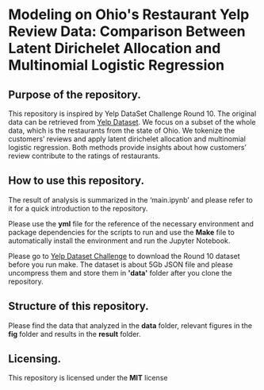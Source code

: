 # Modeling on Ohio's Restaurant Yelp Review Data: Comparison Between Latent Dirichelet Allocation and Multinomial Logistic Regression

## Purpose of the repository.
This repository is inspired by Yelp DataSet Challenge Round 10. The original data can be retrieved from [Yelp Dataset](https://www.yelp.com/dataset/challenge). We focus on a subset of the whole data, which is the restaurants from the state of Ohio. We tokenize the customers’ reviews and apply latent dirichelet allocation and multinomial logistic regression. Both methods provide insights about how customers’ review contribute to the ratings of restaurants. 

## How to use this repository.
The result of analysis is summarized in the ‘main.ipynb’ and please refer to it for a quick introduction to the repository. 

Please use the **yml** file for the reference of the necessary environment and package dependencies for the scripts to run and use the **Make** file to automatically install the environment and run the Jupyter Notebook.

Please go to [Yelp Dataset Challenge](https://www.yelp.com/dataset/challenge) to download the Round 10 dataset before you run make. The dataset is about 5Gb JSON file and please uncompress them and store them in **'data'** folder after you clone the repository.

## Structure of this repository.
Please find the data that analyzed in the **data** folder, relevant figures in the **fig** folder and results in the **result** folder.

## Licensing.
This repository is licensed under the **MIT** license
